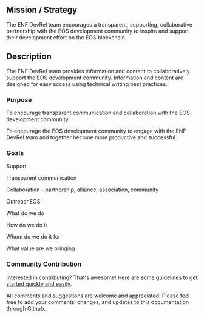 <!-- Output copied to clipboard! -->

<!-----

Yay, no errors, warnings, or alerts!

Conversion time: 0.623 seconds.


Using this Markdown file:

1. Paste this output into your source file.
2. See the notes and action items below regarding this conversion run.
3. Check the rendered output (headings, lists, code blocks, tables) for proper
   formatting and use a linkchecker before you publish this page.

Conversion notes:

* Docs to Markdown version 1.0β33
* Thu Sep 15 2022 07:37:02 GMT-0700 (PDT)
* Source doc: Mission / Strategy
----->



## Mission / Strategy

The ENF DevRel team encourages a transparent, supporting, collaborative partnership with the EOS development community to inspire and support their development effort on the EOS blockchain.


## Description

The ENF DevRel team provides information and content to collaboratively support the EOS development community. Information and content are designed for easy access using technical writing best practices.


### Purpose

To encourage transparent communication and collaboration with the EOS development community.

To encourage the EOS development community to engage with the ENF DevRel team and together become more productive and successful.


### Goals

Support

Transparent communication

Collaboration - partnership, alliance, association, community

OutreachEOS

What do we do

How do we do it

Whom do we do it for

What value are we bringing


### Community Contribution

Interested in contributing? That's awesome! [Here are some guidelines to get started quickly and easily](https://github.com/eosnetworkfoundation/welcome/blob/main/CONTRIBUTING.md).

All comments and suggestions are welcome and appreciated. Please feel free to add your comments, changes, and updates to this documentation through Github.

